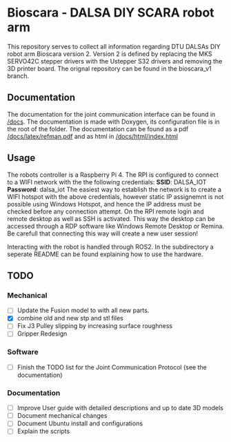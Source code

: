 # Bioscara - DALSA DIY SCARA robot arm
This repository serves to collect all information regarding DTU DALSAs DIY robot arm Bioscara version 2.
Version 2 is defined by replacing the MKS SERVO42C stepper drivers with the Ustepper S32 drivers and removing the 3D printer board. The orignal repository can be found in the bioscara_v1 branch.

## Documentation
The documentation for the joint communication interface can be found in [/docs](/docs/). The documentation is made with Doxygen, its configuration file is in the root of the folder. The documentation can be found as a pdf [/docs/latex/refman.pdf](/docs/latex/refman.pdf) and as html in [/docs/html/index.html](/docs/html/index.html)

## Usage
The robots controller is a Raspberry Pi 4. The RPI is configured to connect to a WIFI network with the the following credentials:
**SSID**: DALSA_IOT
**Password**: dalsa_iot
The easiest way to establish the network is to create a WIFI hotspot with the above credentials, however static IP assignemnt is not possible using Windows Hotspot, and hence the IP address must be checked before any connection attempt.
On the RPI remote login and remote desktop as well as SSH is activated. This way the desktop can be accessed through a RDP software like Windows Remote Desktop or Remina. Be carefull that connecting this way will create a new user session!

Interacting with the robot is handled through ROS2. In the subdirectory a seperate README can be found explaining how to use the hardware.

## TODO
### Mechanical
- [ ]  Update the Fusion model to with all new parts.
- [x] combine old and new stp and stl files
- [ ] Fix J3 Pulley slipping by increasing surface roughness
- [ ] Gripper Redesign
### Software
- [ ] Finish the TODO list for the Joint Communication Protocol (see the documentation)
### Documentation
- [ ] Improve User guide with detailed descriptions and up to date 3D models
- [ ] Document mechanical changes
- [ ] Document Ubuntu install and configurations
- [ ] Explain the scripts
